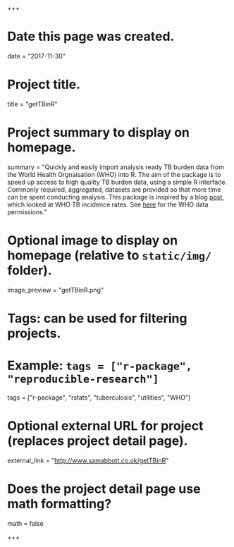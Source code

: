 +++
  # Date this page was created.
  date = "2017-11-30"
  
  # Project title.
  title = "getTBinR"
  
  # Project summary to display on homepage.
  summary = "Quickly and easily import analysis ready TB burden data from the World Health Orgnaisation (WHO) into R. The aim of the package is to speed up access to high quality TB burden data, using a simple R interface. Commonly required, aggregated, datasets are provided so that more time can be spent conducting analysis. This package is inspired by a blog [post](https://incidental-ideas.org/2017/03/03/who-tuberculosis-data-ggplot2/), which looked at WHO TB incidence rates. See [here](http://www.who.int/about/copyright/en/) for the WHO data permissions."
  
  # Optional image to display on homepage (relative to `static/img/` folder).
  image_preview = "getTBinR.png"
  
  # Tags: can be used for filtering projects.
  # Example: `tags = ["r-package", "reproducible-research"]`
  tags = ["r-package", "rstats", "tuberculosis", "utilities", "WHO"]
  
  # Optional external URL for project (replaces project detail page).
  external_link = "http://www.samabbott.co.uk/getTBinR"
  
  # Does the project detail page use math formatting?
  math = false
  
+++
    